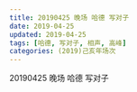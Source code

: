 ```yaml
---
title: 20190425 晚场 哈德 写对子
date: 2019-04-25
updated: 2019-04-25
tags: [哈德, 写对子, 相声, 高峰]
categories: (2019)己亥年场次
---
```

20190425 晚场 哈德 写对子